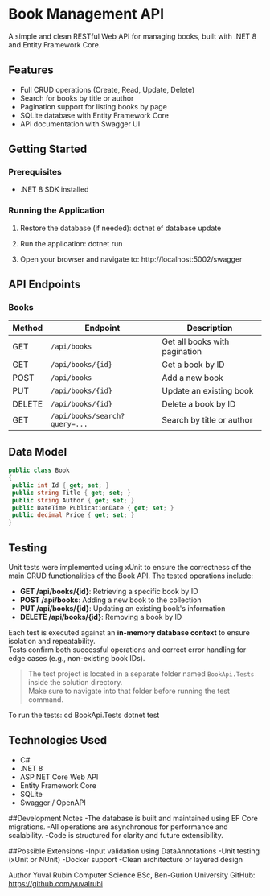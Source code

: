# Book Management API

A simple and clean RESTful Web API for managing books, built with .NET 8 and Entity Framework Core.

## Features

- Full CRUD operations (Create, Read, Update, Delete)
- Search for books by title or author
- Pagination support for listing books by page
- SQLite database with Entity Framework Core
- API documentation with Swagger UI

## Getting Started

### Prerequisites

- .NET 8 SDK installed

### Running the Application

1. Restore the database (if needed):
    dotnet ef database update

2. Run the application:
    dotnet run


3. Open your browser and navigate to:
    http://localhost:5002/swagger

## API Endpoints

### Books

| Method | Endpoint                      | Description                      |
|--------|-------------------------------|----------------------------------|
| GET    | `/api/books`                  | Get all books with pagination    |
| GET    | `/api/books/{id}`             | Get a book by ID                 |
| POST   | `/api/books`                  | Add a new book                   |
| PUT    | `/api/books/{id}`             | Update an existing book          |
| DELETE | `/api/books/{id}`             | Delete a book by ID              |
| GET    | `/api/books/search?query=...` | Search by title or author        |

## Data Model

```csharp
public class Book
{
 public int Id { get; set; }
 public string Title { get; set; }
 public string Author { get; set; }
 public DateTime PublicationDate { get; set; }
 public decimal Price { get; set; }
}
```

## Testing

Unit tests were implemented using xUnit to ensure the correctness of the main CRUD functionalities of the Book API. The tested operations include:

- **GET /api/books/{id}**: Retrieving a specific book by ID  
- **POST /api/books**: Adding a new book to the collection  
- **PUT /api/books/{id}**: Updating an existing book's information  
- **DELETE /api/books/{id}**: Removing a book by ID  

Each test is executed against an **in-memory database context** to ensure isolation and repeatability.  
Tests confirm both successful operations and correct error handling for edge cases (e.g., non-existing book IDs).

> The test project is located in a separate folder named `BookApi.Tests` inside the solution directory.  
> Make sure to navigate into that folder before running the test command.

To run the tests:
    cd BookApi.Tests
    dotnet test


## Technologies Used

- C#
- .NET 8
- ASP.NET Core Web API
- Entity Framework Core
- SQLite
- Swagger / OpenAPI


##Development Notes
-The database is built and maintained using EF Core migrations.
-All operations are asynchronous for performance and scalability.
-Code is structured for clarity and future extensibility.

##Possible Extensions
-Input validation using DataAnnotations
-Unit testing (xUnit or NUnit)
-Docker support
-Clean architecture or layered design

Author
Yuval Rubin
Computer Science BSc, Ben-Gurion University
GitHub: https://github.com/yuvalrubi